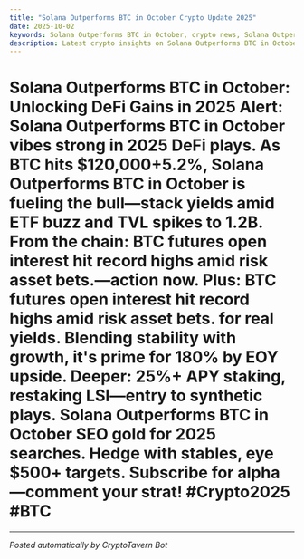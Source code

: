```yaml
---
title: "Solana Outperforms BTC in October Crypto Update 2025"
date: 2025-10-02
keywords: Solana Outperforms BTC in October, crypto news, Solana Outperforms BTC in October 2025, AI trends
description: Latest crypto insights on Solana Outperforms BTC in October for 2025
---
```

# Solana Outperforms BTC in October: Unlocking DeFi Gains in 2025 Alert: Solana Outperforms BTC in October vibes strong in 2025 DeFi plays. As BTC hits $120,000+5.2%, Solana Outperforms BTC in October is fueling the bull—stack yields amid ETF buzz and TVL spikes to 1.2B. From the chain: BTC futures open interest hit record highs amid risk asset bets.—action now. Plus: BTC futures open interest hit record highs amid risk asset bets. for real yields. Blending stability with growth, it's prime for 180% by EOY upside. Deeper: 25%+ APY staking, restaking LSI—entry to synthetic plays. Solana Outperforms BTC in October SEO gold for 2025 searches. Hedge with stables, eye $500+ targets. Subscribe for alpha—comment your strat! #Crypto2025 #BTC

<ins class="adsense" data-ad-client="ca-pub-YOUR_ADSENSE_ID" data-ad-slot="YOUR_AD_SLOT" data-ad-format="auto"></ins>
<script>(adsbygoogle = window.adsbygoogle || []).push({});</script>

---
*Posted automatically by CryptoTavern Bot*
